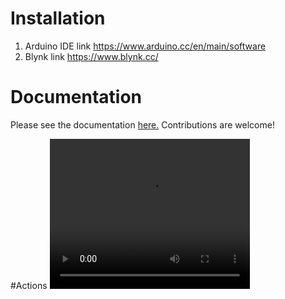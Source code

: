 # Installation
  1. Arduino IDE link https://www.arduino.cc/en/main/software
  2. Blynk link https://www.blynk.cc/

# Documentation
Please see the documentation <a href="https://www.instructables.com/id/ESP8266-ESP-12Standalone-Blynk-101/">here.</a> Contributions are welcome!

#Actions
<video width="320" height="240" controls>
  <source src="https://instagram.fbkk5-6.fna.fbcdn.net/vp/56394f69f0f7db26bd5855705decba9d/5B85B01C/t50.2886-16/28113652_215901132300703_4776082269708222464_n.mp4" type="video/mp4">
  Your browser does not support the video tag.
</video>